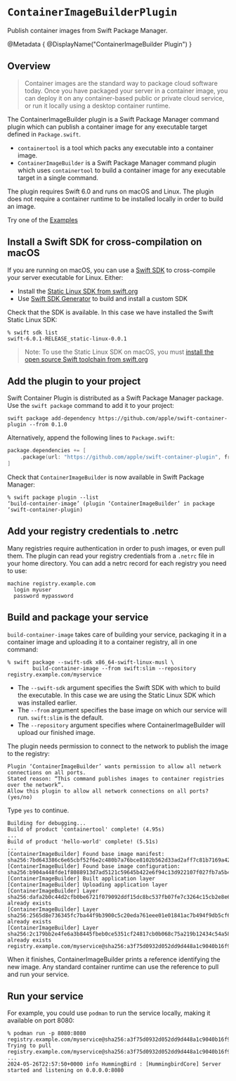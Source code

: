 # ``ContainerImageBuilderPlugin``

Publish container images from Swift Package Manager.

@Metadata {
    @DisplayName("ContainerImageBuilder Plugin")
}

## Overview

> Container images are the standard way to package cloud software today. Once you have packaged your server in a container image, you can deploy it on any container-based public or private cloud service, or run it locally using a desktop container runtime.

The ContainerImageBuilder plugin is a Swift Package Manager command plugin which can publish a container image for any executable target defined in `Package.swift`.

* `containertool` is a tool which packs any executable into a container image.
* `ContainerImageBuilder` is a Swift Package Manager command plugin which uses `containertool` to build a container image for any executable target in a single command.

The plugin requires Swift 6.0 and runs on macOS and Linux.
The plugin does not require a container runtime to be installed locally in order to build an image.

Try one of the [Examples](../../../Examples)

## Install a Swift SDK for cross-compilation on macOS

If you are running on macOS, you can use a [Swift SDK](https://github.com/apple/swift-evolution/blob/main/proposals/0387-cross-compilation-destinations.md) to cross-compile your server executable for Linux.   Either:

* Install the [Static Linux SDK from swift.org](https://www.swift.org/documentation/articles/static-linux-getting-started.html)
* Use [Swift SDK Generator](https://github.com/apple/swift-sdk-generator) to build and install a custom SDK

Check that the SDK is available.   In this case we have installed the Swift Static Linux SDK:

```shell
% swift sdk list
swift-6.0.1-RELEASE_static-linux-0.0.1
```

> Note: To use the Static Linux SDK on macOS, you must [install the open source Swift toolchain from swift.org](https://www.swift.org/documentation/articles/static-linux-getting-started.html#installing-the-sdk)

## Add the plugin to your project

Swift Container Plugin is distributed as a Swift Package Manager package.   Use the `swift package` command to add it to your project:

```shell
swift package add-dependency https://github.com/apple/swift-container-plugin --from 0.1.0
```

Alternatively, append the following lines to `Package.swift`:

```swift
package.dependencies += [
    .package(url: "https://github.com/apple/swift-container-plugin", from: "0.1.0"),
]
```

Check that `ContainerImageBuilder` is now available in Swift Package Manager:

```shell
% swift package plugin --list
‘build-container-image’ (plugin ‘ContainerImageBuilder’ in package ‘swift-container-plugin)
```

## Add your registry credentials to .netrc

Many registries require authentication in order to push images, or even pull them.   The plugin can read your registry credentials from a `.netrc` file in your home directory.   You can add a netrc record for each registry you need to use:

```
machine registry.example.com
  login myuser
  password mypassword
```

## Build and package your service

`build-container-image` takes care of building your service, packaging it in a container image and uploading it to a container registry, all in one command:

```shell
% swift package --swift-sdk x86_64-swift-linux-musl \
        build-container-image --from swift:slim --repository registry.example.com/myservice
```

* The `--swift-sdk` argument specifies the Swift SDK with which to build the executable.   In this case we are using the Static Linux SDK which was installed earlier.
* The `--from` argument specifies the base image on which our service will run.   `swift:slim` is the default.
* The `--repository` argument specifies where ContainerImageBuilder will upload our finished image.

The plugin needs permission to connect to the network to publish the image to the registry:

```
Plugin ‘ContainerImageBuilder’ wants permission to allow all network connections on all ports.
Stated reason: “This command publishes images to container registries over the network”.
Allow this plugin to allow all network connections on all ports? (yes/no)
```

Type `yes` to continue.

```
Building for debugging...
Build of product 'containertool' complete! (4.95s)
...
Build of product 'hello-world' complete! (5.51s)
...
[ContainerImageBuilder] Found base image manifest: sha256:7bd643386c6e65cbf52f6e2c480b7a76bce8102b562d33ad2aff7c81b7169a42
[ContainerImageBuilder] Found base image configuration: sha256:b904a448fde1f8088913d7ad5121c59645b422e6f94c13d922107f027fb7a5b4
[ContainerImageBuilder] Built application layer
[ContainerImageBuilder] Uploading application layer
[ContainerImageBuilder] Layer sha256:dafa2b0c44d2cfb0be6721f079092ddf15dc8bc537fb07fe7c3264c15cb2e8e6: already exists
[ContainerImageBuilder] Layer sha256:2565d8e736345fc7ba44f9b3900c5c20eda761eee01e01841ac7b494f9db5cf6: already exists
[ContainerImageBuilder] Layer sha256:2c179bb2e4fe6a3b8445fbeb0ce5351cf24817cb0b068c75a219b12434c54a58: already exists
registry.example.com/myservice@sha256:a3f75d0932d052dd9d448a1c9040b16f9f2c2ed9190317147dee95a218faf1df
```

When it finishes, ContainerImageBuilder prints a reference identifying the new image.   Any standard container runtime can use the reference to pull and run your service.

## Run your service

For example, you could use `podman` to run the service locally, making it available on port 8080:

```
% podman run -p 8080:8080 registry.example.com/myservice@sha256:a3f75d0932d052dd9d448a1c9040b16f9f2c2ed9190317147dee95a218faf1df
Trying to pull registry.example.com/myservice@sha256:a3f75d0932d052dd9d448a1c9040b16f9f2c2ed9190317147dee95a218faf1df...
...
2024-05-26T22:57:50+0000 info HummingBird : [HummingbirdCore] Server started and listening on 0.0.0.0:8080
```
